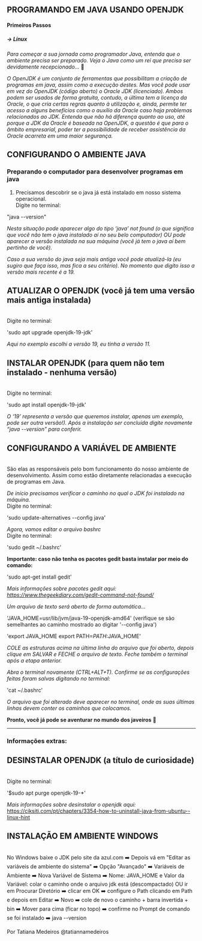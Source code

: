 ## PROGRAMANDO EM JAVA USANDO OPENJDK
#### Primeiros Passos
##### → Linux

*Para começar a sua jornada como programador Java, entenda que o ambiente precisa ser preparado. Veja o Java como um rei que precisa ser devidamente recepcionado…* 👑

*O OpenJDK é um conjunto de ferramentas que possibilitam a criação de programas em java, assim como a execução destes. Mas você pode usar em vez do OpenJDK (código aberto) o Oracle JDK (licenciado). Ambos podem ser usados de forma gratuita, contudo, a última tem a licença da Oracle, o que cria certas regras quanto à utilização e, ainda, permite ter acesso a alguns benefícios como o auxílio da Oracle caso haja problemas relacionados ao JDK. Entenda que não há diferença quanto ao uso, até porque a JDK da Oracle é baseada na OpenJDK, a questão é que para o âmbito empresarial, poder ter a possibilidade de receber assistência da Oracle acarreta em uma maior segurança.*

## CONFIGURANDO O AMBIENTE JAVA
### Preparando o computador para desenvolver programas em java

1. Precisamos descobrir se o java já está instalado em nosso sistema operacional.
<br>Digite no terminal:<br/>

"java --version"

*Nesta situação pode aparecer algo do tipo ‘java’ not found (o que significa que você não tem o java instalado aí no seu belo computador) OU pode aparecer a versão instalada na sua máquina (você já tem o java aí bem pertinho de você).*

*Caso a sua versão do java seja mais antiga você pode atualizá-la (eu sugiro que faça isso, mas fica a seu critério). No momento que digito isso a versão mais recente é a 19.*

## ATUALIZAR O OPENJDK (você já tem uma versão mais antiga instalada)
<br>Digite no terminal:<br/>

'sudo apt upgrade openjdk-19-jdk'

*Aqui no exemplo escolhi a versão 19, eu tinha a versão 11.*

## INSTALAR OPENJDK (para quem não tem instalado - nenhuma versão)
<br>Digite no terminal:<br/>

'sudo apt install openjdk-19-jdk'

*O ‘19’ representa a versão que queremos instalar, apenas um exemplo, pode ser outra versão!). Após a instalação ser concluída digite novamente “java --version” para conferir.*

## CONFIGURANDO A VARIÁVEL DE AMBIENTE
<br>São elas as responsáveis pelo bom funcionamento do nosso ambiente de desenvolvimento. Assim como estão diretamente relacionadas a execução de programas em Java.<br/>

*De início precisamos verificar o caminho no qual o JDK foi instalado na máquina.*
<br>Digite no terminal:<br/>

'sudo update-alternatives --config java'

*Agora, vamos editar o arquivo bashrc*
<br>Digite no terminal:<br/>

'sudo gedit ~/.bashrc'

**Importante: caso não tenha os pacotes gedit basta instalar por meio do comando:**

'sudo apt-get install gedit'

*Mais informações sobre pacotes gedit aqui: https://www.thegeekdiary.com/gedit-command-not-found/*

*Um arquivo de texto será aberto de forma automática…*

'JAVA_HOME=usr/lib/jvm/java-19-openjdk-amd64' (verifique se são semelhantes ao caminho mostrado ao digitar '--config java')

'export JAVA_HOME export PATH=$PATH:$JAVA_HOME'

*COLE as estruturas acima na última linha do arquivo que foi aberto, depois clique em SALVAR e FECHE o arquivo de texto. Feche também o terminal após a etapa anterior.*

*Abra o terminal novamente (CTRL+ALT+T). Confirme se as configurações feitas foram salvas digitando no terminal:*

'cat ~/.bashrc'

*O arquivo que foi alterado deve aparecer no terminal, onde as suas últimas linhas devem conter os caminhos que colocamos.*

**Pronto, você já pode se aventurar no mundo dos javeiros** 🙂
______________________________
### Informações extras:

## DESINSTALAR OPENJDK (a título de curiosidade)
<br>Digite no terminal:<br/>

'$sudo apt purge openjdk-19-*'

*Mais informações sobre desinstalar o openjdk aqui:*
https://ciksiti.com/pt/chapters/3354-how-to-uninstall-java-from-ubuntu--linux-hint


## INSTALAÇÃO EM AMBIENTE WINDOWS
<br>No Windows baixe o JDK pelo site da azul.com ➡️ Depois vá em "Editar as variáveis de ambiente do sistema" ➡️ Opção "Avançado" ➡️ Variáveis de Ambiente ➡️ Nova Variável de Sistema ➡️ Nome: JAVA_HOME e Valor da Variável: colar o caminho onde o arquivo jdk está (descompactado) OU ir em Procurar Diretório ➡️ clicar em OK ➡️ configure o Path clicando em Path e depois em Editar ➡️ Novo ➡️ cole de novo o caminho + barra invertida + bin ➡️ Mover para cima (ficar no topo) ➡️ confirme no Prompt de comando se foi instalado ➡️ java --version

Por Tatiana Medeiros
@tatiannamedeiros
